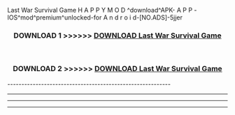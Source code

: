  Last War Survival Game  H A P P Y M O D ^download^APK- A P P -IOS^mod^premium^unlocked-for A n d r o i d-[NO.ADS]-5jjer



<div align="center">

<h3>DOWNLOAD 1 >>>>>> <a href="https://en-mod.web.app/?en= Last War Survival Game ">DOWNLOAD Last War Survival Game  </a></h3><br>

<h3>DOWNLOAD 2 >>>>>> <a href="https://en-mod.web.app/?en= Last War Survival Game ">DOWNLOAD Last War Survival Game  </a></h3>

</div>
----------------------------------------------------------

----------------------------------------------------------

----------------------------------------------------------

----------------------------------------------------------




